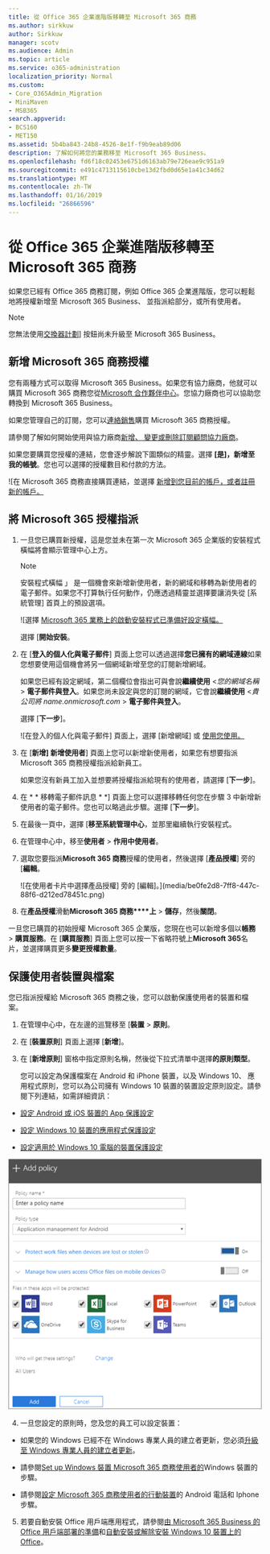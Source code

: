 ```yaml
---
title: 從 Office 365 企業進階版移轉至 Microsoft 365 商務
ms.author: sirkkuw
author: Sirkkuw
manager: scotv
ms.audience: Admin
ms.topic: article
ms.service: o365-administration
localization_priority: Normal
ms.custom:
- Core_O365Admin_Migration
- MiniMaven
- MSB365
search.appverid:
- BCS160
- MET150
ms.assetid: 5b4ba843-24b8-4526-8e1f-f9b9eab89d06
description: 了解如何將您的業務移至 Microsoft 365 Business。
ms.openlocfilehash: fd6f18c02453e6751d6163ab79e726eae9c951a9
ms.sourcegitcommit: e491c4713115610cbe13d2fbd0d65e1a41c34d62
ms.translationtype: MT
ms.contentlocale: zh-TW
ms.lasthandoff: 01/16/2019
ms.locfileid: "26866596"
---
```

# <a name="migrate-to-microsoft-365-business-from-office-365-business-premium"></a>從 Office 365 企業進階版移轉至 Microsoft 365 商務

如果您已經有 Office 365 商務訂閱，例如 Office 365 企業進階版，您可以輕鬆地將授權新增至 Microsoft 365 Business、 並指派給部分，或所有使用者。
  
> [!NOTE]
> 您無法使用[交換器計劃](https://support.office.com/article/73318661-8f33-478b-bcc7-fb8d69dbb22a?.aspx#switchbutton)] 按鈕尚未升級至 Microsoft 365 Business。 
  
## <a name="add-microsoft-365-business-licenses"></a>新增 Microsoft 365 商務授權

您有兩種方式可以取得 Microsoft 365 Business。如果您有協力廠商，他就可以購買 Microsoft 365 商務您從[Microsoft 合作夥伴中心](get-microsoft-365-business.md)。您協力廠商也可以協助您轉換到 Microsoft 365 Business。
  
如果您管理自己的訂閱，您可以[連絡銷售](https://www.microsoft.com/microsoft-365/business)購買 Microsoft 365 商務授權。 
  
請參閱了解如何開始使用與協力廠商[新增、 變更或刪除訂閱顧問協力廠商](https://support.office.com/article/f86e8177-936e-491e-9024-44dea2b296ff)。 
  
如果您要購買您授權的連結，您會逐步解說下圖類似的精靈。選擇 **[是]，新增至我的帳號**。您也可以選擇的授權數目和付款的方法。
  
![在 Microsoft 365 商務直接購買連結，並選擇 [新增到您目前的帳戶，或者註冊新的帳戶。](media/8bc54fd1-9cab-44d5-af91-c471e89aea46.png)
  
## <a name="assign-microsoft-365-licenses"></a>將 Microsoft 365 授權指派

1. 一旦您已購買新授權，這是您並未在第一次 Microsoft 365 企業版的安裝程式橫幅將會顯示管理中心上方。
    
    > [!NOTE]
    > 安裝程式橫幅 」 是一個機會來新增新使用者，新的網域和移轉為新使用者的電子郵件。如果您不打算執行任何動作，仍應透過精靈並選擇要讓消失從 [系統管理] 首頁上的預設選項。 
  
   ![選擇 [Microsoft 365 業務上的啟動安裝程式已準備好設定橫幅。](media/8d3b0d97-7cca-497f-9364-4b00ad670209.png)
  
    選擇 [**開始安裝**。
    
2. 在 [**登入的個人化與電子郵件**] 頁面上您可以透過選擇**您已擁有的網域連線**如果您想要使用這個機會將另一個網域新增至您的訂閱新增網域。 
    
    如果您已經有設定網域，第二個欄位會指出可與會說**繼續使用** \<_您的網域名稱_\> **電子郵件與登入**。如果您尚未設定與您的訂閱的網域，它會說**繼續使用** \<_貴公司將 name.onmicrosoft.com_ \> **電子郵件與登入**。    
    
    選擇 [**下一步**]。
    
    ![在登入的個人化與電子郵件] 頁面上，選擇 [新增網域] 或 [使用您使用。](media/c3f5cfb2-1189-4d2f-803b-c9feb008a7a3.png)
  
3. 在 [**新增] 新增使用者**] 頁面上您可以新增新使用者，如果您有想要指派 Microsoft 365 商務授權指派給新員工。 
    
    如果您沒有新員工加入並想要將授權指派給現有的使用者，請選擇 [**下一步**]。
    
4. 在 * * 移轉電子郵件訊息 * *] 頁面上您可以選擇移轉任何您在步驟 3 中新增新使用者的電子郵件。您也可以略過此步驟。選擇 [**下一步**]。
    
5. 在最後一頁中，選擇 [**移至系統管理中心**，並那里繼續執行安裝程式。
    
6. 在管理中心中，移至**使用者** \> **作用中使用者**。
    
7. 選取您要指派**Microsoft 365 商務**授權的使用者，然後選擇 [**產品授權**] 旁的 [**編輯**。
    
    ![在使用者卡片中選擇產品授權] 旁的 [編輯]。](media/be0fe2d8-7ff8-447c-88f6-d212ed78451c.png)
  
8. 在**產品授權**滑動**Microsoft 365 商務****上** \> **儲存**，然後**關閉**。
    
一旦您已購買的初始授權 Microsoft 365 企業版，您現在也可以新增多個以**帳務** \> **購買服務**。在 [**購買服務**] 頁面上您可以按一下省略符號上**Microsoft 365**名片，並選擇購買更多**變更授權數量**。 
  
## <a name="protect-user-devices-and-files"></a>保護使用者裝置與檔案

您已指派授權給 Microsoft 365 商務之後，您可以啟動保護使用者的裝置和檔案。
  
1. 在管理中心中，在左邊的巡覽移至 [**裝置** \> **原則**。
    
2. 在 [**裝置原則**] 頁面上選擇 [**新增**]。
    
3. 在 [**新增原則**] 窗格中指定原則名稱，然後從下拉式清單中選擇**的原則類型**。 
    
    您可以設定為保護檔案在 Android 和 iPhone 裝置，以及 Windows 10、 應用程式原則，您可以為公司擁有 Windows 10 裝置的裝置設定原則設定。請參閱下列連結，如需詳細資訊：
    
  - [設定 Android 或 iOS 裝置的 App 保護設定](app-protection-settings-for-android-and-ios.md)
    
  - [設定 Windows 10 裝置的應用程式保護設定](protection-settings-for-windows-10-devices.md)
    
  - [設定適用於 Windows 10 電腦的裝置保護設定](protection-settings-for-windows-10-pcs.md)
    
   ![在 [新增原則] 窗格中輸入的名稱，然後從下拉式功能表中選擇的原則類型。](media/76ef37e4-1d18-4f34-8a0f-391ab1d0ae2b.png)
  
4. 一旦您設定的原則時，您及您的員工可以設定裝置：
    
  - 如果您的 Windows 已經不在 Windows 專業人員的建立者更新，您必須[升級至 Windows 專業人員的建立者更新](upgrade-to-windows-pro-creators-update.md)。
    
  - 請參閱[Set up Windows 裝置 Microsoft 365 商務使用者的](set-up-windows-devices.md)Windows 裝置的步驟。 
    
  - 請參閱[設定 Microsoft 365 商務使用者的行動裝置](set-up-mobile-devices.md)的 Android 電話和 Iphone 步驟。 
    
5. 若要自動安裝 Office 用戶端應用程式，請參閱[由 Microsoft 365 Business 的 Office 用戶端部署的準備](prepare-for-office-client-deployment.md)和[自動安裝或解除安裝 Windows 10 裝置上的 Office](auto-install-or-uninstall-office.md)。
    


